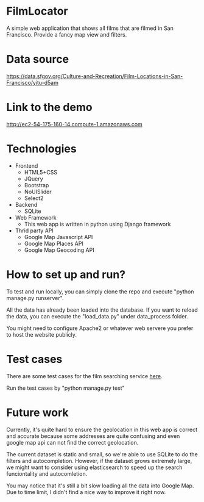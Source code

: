 # FilmLocator
A simple web application that shows all films that are filmed in San Francisco. Provide a fancy map view and filters.

# Data source
https://data.sfgov.org/Culture-and-Recreation/Film-Locations-in-San-Francisco/yitu-d5am

# Link to the demo
http://ec2-54-175-160-14.compute-1.amazonaws.com

# Technologies
- Frontend
  - HTML5+CSS
  - JQuery
  - Bootstrap
  - NoUISlider
  - Select2
- Backend
  - SQLite
- Web Framework
  - This web app is written in python using Django framework
- Thrid party API
  - Google Map Javascript API
  - Google Map Places API
  - Google Map Geocoding API

# How to set up and run?
To test and run locally, you can simply clone the repo and execute "python manage.py runserver".

All the data has already been loaded into the database. If you want to reload the data, you can execute the "load_data.py" under data_process folder.

You might need to configure Apache2 or whatever web servere you prefer to host the website publicly.



# Test cases
There are some test cases for the film searching service <a href="https://github.com/zym242/FilmLocator/blob/master/webapp/tests.py">here</a>.

Run the test cases by "python manage.py test"

# Future work
Currently, it's quite hard to ensure the geolocation in this web app is correct and accurate because some addresses are quite confusing and even google map api can not find the correct geolocation.

The current dataset is static and small, so we're able to use SQLite to do the filters and autocompletion. However, if the dataset grows extremely large, we might want to consider using elasticsearch to speed up the search funciontality and autocomletion.

You may notice that it's still a bit slow loading all the data into Google Map. Due to time limit, I didn't find a nice way to improve it right now.



